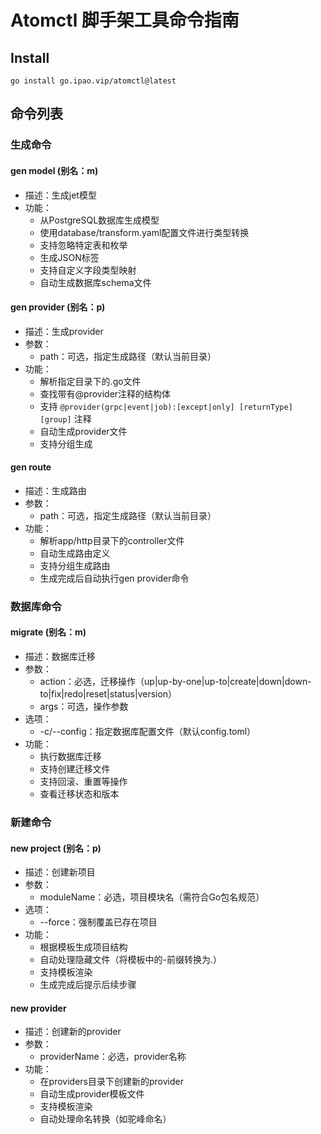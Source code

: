 # Atomctl 脚手架工具命令指南

## Install

```
go install go.ipao.vip/atomctl@latest
```

## 命令列表

### 生成命令

#### gen model (别名：m)
- 描述：生成jet模型
- 功能：
  - 从PostgreSQL数据库生成模型
  - 使用database/transform.yaml配置文件进行类型转换
  - 支持忽略特定表和枚举
  - 生成JSON标签
  - 支持自定义字段类型映射
  - 自动生成数据库schema文件

#### gen provider (别名：p)
- 描述：生成provider
- 参数：
  - path：可选，指定生成路径（默认当前目录）
- 功能：
  - 解析指定目录下的.go文件
  - 查找带有@provider注释的结构体
  - 支持 `@provider(grpc|event|job):[except|only] [returnType] [group]` 注释
  - 自动生成provider文件
  - 支持分组生成

#### gen route
- 描述：生成路由
- 参数：
  - path：可选，指定生成路径（默认当前目录）
- 功能：
  - 解析app/http目录下的controller文件
  - 自动生成路由定义
  - 支持分组生成路由
  - 生成完成后自动执行gen provider命令

### 数据库命令

#### migrate (别名：m)
- 描述：数据库迁移
- 参数：
  - action：必选，迁移操作（up|up-by-one|up-to|create|down|down-to|fix|redo|reset|status|version）
  - args：可选，操作参数
- 选项：
  - -c/--config：指定数据库配置文件（默认config.toml）
- 功能：
  - 执行数据库迁移
  - 支持创建迁移文件
  - 支持回滚、重置等操作
  - 查看迁移状态和版本

### 新建命令

#### new project (别名：p)
- 描述：创建新项目
- 参数：
  - moduleName：必选，项目模块名（需符合Go包名规范）
- 选项：
  - --force：强制覆盖已存在项目
- 功能：
  - 根据模板生成项目结构
  - 自动处理隐藏文件（将模板中的-前缀转换为.）
  - 支持模板渲染
  - 生成完成后提示后续步骤

#### new provider
- 描述：创建新的provider
- 参数：
  - providerName：必选，provider名称
- 功能：
  - 在providers目录下创建新的provider
  - 自动生成provider模板文件
  - 支持模板渲染
  - 自动处理命名转换（如驼峰命名）
